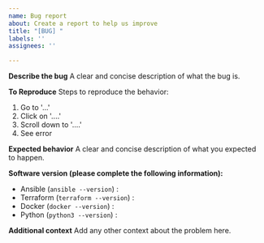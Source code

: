 ```yaml
---
name: Bug report
about: Create a report to help us improve
title: "[BUG] "
labels: ''
assignees: ''

---
```


**Describe the bug**
A clear and concise description of what the bug is.

**To Reproduce**
Steps to reproduce the behavior:
1. Go to '...'
2. Click on '....'
3. Scroll down to '....'
4. See error

**Expected behavior**
A clear and concise description of what you expected to happen.

**Software version (please complete the following information):**
 - Ansible (`ansible --version`) : 
 - Terraform (`terraform --version`) : 
 - Docker (`docker --version`) : 
 - Python (`python3 --version`) : 

**Additional context**
Add any other context about the problem here.
